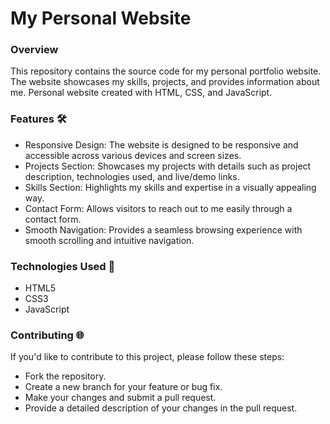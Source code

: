 # My Personal Website

### Overview

This repository contains the source code for my personal portfolio website. The website showcases my skills, projects, and provides information about me.
Personal website created with HTML, CSS, and JavaScript.

### Features 🛠️

- Responsive Design: The website is designed to be responsive and accessible across various devices and screen sizes.
- Projects Section: Showcases my projects with details such as project description, technologies used, and live/demo links.
- Skills Section: Highlights my skills and expertise in a visually appealing way.
- Contact Form: Allows visitors to reach out to me easily through a contact form.
- Smooth Navigation: Provides a seamless browsing experience with smooth scrolling and intuitive navigation.

### Technologies Used 🚀

- HTML5
- CSS3
- JavaScript

### Contributing 🌐

If you'd like to contribute to this project, please follow these steps:

- Fork the repository.
- Create a new branch for your feature or bug fix.
- Make your changes and submit a pull request.
- Provide a detailed description of your changes in the pull request.
